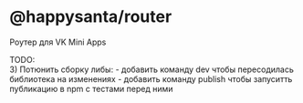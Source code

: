 # @happysanta/router

Роутер для VK Mini Apps


TODO:   
 3) Потюнить сборку либы: 
    - добавить команду dev чтобы пересодилась библиотека на изменениях
    - добавить команду publish чтобы запуситть публикацию в npm с тестами перед ними